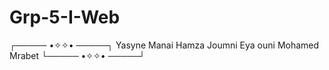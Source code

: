 # Grp-5-I-Web
┌───── •✧✧• ─────┐
  Yasyne Manai
  Hamza Joumni
    Eya ouni
  Mohamed Mrabet
└───── •✧✧• ─────┘

